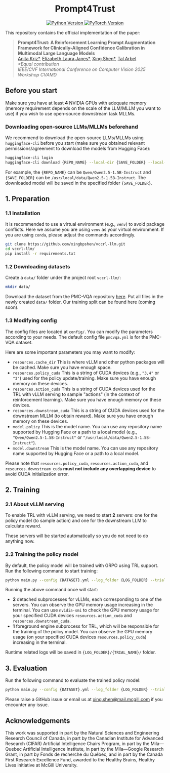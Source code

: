 <h1 align="center">
Prompt4Trust
</h1>

<p align="center">
  <a href="https://www.python.org/">
    <img src="https://img.shields.io/badge/python-3.10+-blue.svg" alt="Python Version">
  </a>
  <a href="https://pytorch.org/">
    <img src="https://img.shields.io/badge/PyTorch-2.6.0-red.svg" alt="PyTorch Version">
  </a>
</p>

This repository contains the official implementation of the paper:
> __Prompt4Trust: A Reinforcement Learning Prompt Augmentation Framework for Clinically-Aligned Confidence Calibration in Multimodal Large Language Models__  
> [Anita Kriz*](https://scholar.google.com/citations?view_op=list_works&hl=en&hl=en&user=EDKX_QgAAAAJ), [Elizabeth Laura Janes*](https://scholar.google.com/citations?user=O41pk_EAAAAJ&hl=en), [Xing Shen*](https://scholar.google.com/citations?hl=en&user=U69NqfQAAAAJ), [Tal Arbel](https://www.cim.mcgill.ca/~arbel/)  
> _*Equal contribution_  
> _IEEE/CVF International Conference on Computer Vision 2025 Workshop CVAMD_


## Before you start
Make sure you have at least **4** NVIDIA GPUs with adequate memory (memory requirement depends on the scale of the LLM/MLLM you want to use) if you wish to use open-source downstream task MLLMs.

### Downloading open-source LLMs/MLLMs beforehand
We recommend to download the open-source LLMs/MLLMs using `huggingface-cli` before you start (make sure you obtained relevant permissions/agreement to download the models from Hugging Face):
```bash
huggingface-cli login
huggingface-cli download {REPO_NAME} --local-dir {SAVE_FOLDER} --local-dir-use-symlinks False
```
For example, the `{REPO_NAME}` can be `Qwen/Qwen2.5-1.5B-Instruct` and `{SAVE_FOLDER}` can be `/usr/local/data/Qwen2.5-1.5B-Instruct`. The downloaded model will be saved in the specified folder `{SAVE_FOLDER}`.

## 1. Preparation

### 1.1 Installation
It is recommended to use a virtual environment (e.g., `venv`) to avoid package conflicts. Here we assume you are using `venv` as your virtual environment. If you are using `conda`, please adjust the commands accordingly.
```bash
git clone https://github.com/xingbpshen/vccrl-llm.git
cd vccrl-llm/
pip install -r requirements.txt
```

### 1.2 Downloading datasets
Create a `data/` folder under the project root `vccrl-llm/`:
```bash
mkdir data/
```
Download the dataset from the PMC-VQA repository [here](https://huggingface.co/datasets/RadGenome/PMC-VQA). Put all files in the newly created `data/` folder.
Our training split can be found here (coming soon).

### 1.3 Modifying config
The config files are located at `config/`. You can modify the parameters according to your needs. The default config file `pmcvqa.yml` is for the PMC-VQA dataset.

Here are some important parameters you may want to modify:
- `resources.cache_dir` This is where vLLM and other python packages will be cached. Make sure you have enough space.
- `resources.policy_cuda` This is a string of CUDA devices (e.g., `"3,4"` or `"3"`) used for the policy update/training. Make sure you have enough memory on these devices.
- `resources.action_cuda` This is a string of CUDA devices used for the TRL with vLLM serving to sample "actions" (in the context of reinforcement learning). Make sure you have enough memory on these devices.
- `resources.downstream_cuda` This is a string of CUDA devices used for the downstream MLLM (to obtain reward). Make sure you have enough memory on these devices.
- `model.policy` This is the model name. You can use any repository name supported by Hugging Face or a path to a local model (e.g., `"Qwen/Qwen2.5-1.5B-Instruct"` or `"/usr/local/data/Qwen2.5-1.5B-Instruct"`).
- `model.downstream` This is the model name. You can use any repository name supported by Hugging Face or a path to a local model.

Please note that `resources.policy_cuda`, `resources.action_cuda`, and `resources.downstream_cuda` **must not include any overlapping device** to avoid CUDA initialization error.

## 2. Training
### 2.1 About vLLM serving
To enable TRL with vLLM serving, we need to start **2** servers: one for the policy model (to sample action) and one for the downstream LLM to calculate reward.

These servers will be started automatically so you do not need to do anything now.
### 2.2 Training the policy model
By default, the policy model will be trained with GRPO using TRL support. Run the following command to start training:
```bash
python main.py --config {DATASET}.yml --log_folder {LOG_FOLDER} --trial_name {TRIAL_NAME} --train --ni
```
Running the above command once will start:
- **2** detached subprocesses for vLLMs, each corresponding to one of the servers. You can observe the GPU memory usage increasing in the terminal. You can use `nvidia-smi` to check the GPU memory usage for your specified CUDA devices `resources.action_cuda` and `resources.downstream_cuda`.
- **1** foreground engine subprocess for TRL, which will be responsible for the training of the policy model. You can observe the GPU memory usage (on your specified CUDA devices `resources.policy_cuda`) increasing in the terminal.

Runtime related logs will be saved in `{LOG_FOLDER}/{TRIAL_NAME}/` folder.

## 3. Evaluation
Run the following command to evaluate the trained policy model:
```bash
python main.py --config {DATASET}.yml --log_folder {LOG_FOLDER} --trial_name {TRIAL_NAME} --test --ni 
```
Please raise a GitHub issue or email us at <a href="mailto:xing.shen@mail.mcgill.com">xing.shen@mail.mcgill.com</a> if you encounter any issue.

## Acknowledgements
This work was supported in part by the Natural Sciences and Engineering Research Council of Canada, in part by the Canadian Institute for Advanced Research (CIFAR) Artificial Intelligence Chairs Program, in part by the Mila—Quebec Artificial Intelligence Institute, in part by the Mila—Google Research Grant, in part by Fonds de recherche du Québec, and in part by the Canada First Research Excellence Fund, awarded to the Healthy Brains, Healthy Lives initiative at McGill University.
